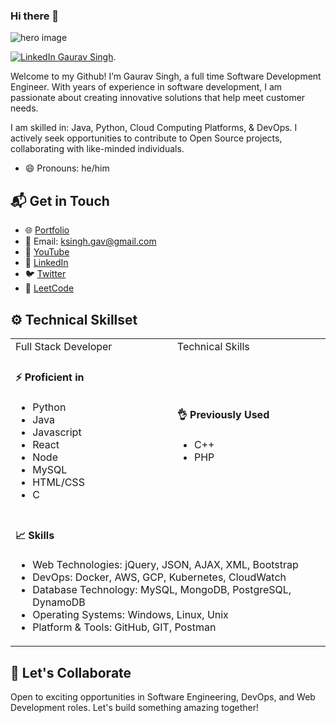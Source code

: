 ### Hi there 👋


![hero image](https://github.com/gavksingh/gavksingh/assets/103016722/7a23403e-20f2-4b3d-aa96-8ec463f02fdc)


[![LinkedIn Gaurav Singh](https://img.shields.io/badge/gavksingh-linkedin-yellow?style=for-the-badge)](https://www.linkedin.com/in/gavksingh).

Welcome to my Github! I’m Gaurav Singh, a full time Software Development Engineer. With years of experience in software development, I am passionate about creating innovative solutions that help meet customer needs.

I am skilled in: Java, Python, Cloud Computing Platforms, & DevOps. I actively seek opportunities to contribute to Open Source projects, collaborating with like-minded individuals.

- 😄 Pronouns: he/him

## 📬 Get in Touch

- 🌐 [Portfolio](https://gavksingh.github.io/My_Portfolio/)
- 📧 Email: ksingh.gav@gmail.com
- 🎥 [YouTube](https://www.youtube.com/@workcodeandgaurav/)
- 💼 [LinkedIn](https://www.linkedin.com/in/gavksingh/)
- 🐦 [Twitter](https://twitter.com/gaurav_ksingh4)
- 🧠 [LeetCode](https://leetcode.com/KsinghGaurav/)



## ⚙️ Technical Skillset

<table width="100%">
    <tr>
        <td>Full Stack Developer</td>
        <td>Technical Skills</td>
    </tr>
    <!-- Proficient in -->
    <tr>
        <td>
            <h4>⚡ Proficient in</h4>
            <ul>
                <li>Python</li>
                <li>Java</li>
                <li>Javascript</li>
                <li>React</li>
                <li>Node</li>
                <li>MySQL</li>
                <li>HTML/CSS</li>
                <li>C</li>
            </ul>
        </td>
        <!-- Previously Used -->
        <td>
            <h4>👌 Previously Used</h4>
            <ul>
                <li>C++</li>
                <li>PHP</li>
            </ul>
        </td>
    </tr>
    <!-- Skills -->
    <tr>
        <td colspan="2">
            <h4>📈 Skills</h4>
            <ul>
                <li>Web Technologies: jQuery, JSON, AJAX, XML, Bootstrap</li>
                <li>DevOps: Docker, AWS, GCP, Kubernetes, CloudWatch</li>
                <li>Database Technology: MySQL, MongoDB, PostgreSQL, DynamoDB</li>
                <li>Operating Systems: Windows, Linux, Unix</li>
                <li>Platform & Tools: GitHub, GIT, Postman</li>
            </ul>
        </td>
    </tr>
</table>


## 🌟 Let's Collaborate

Open to exciting opportunities in Software Engineering, DevOps, and Web Development roles. Let's build something amazing together!

